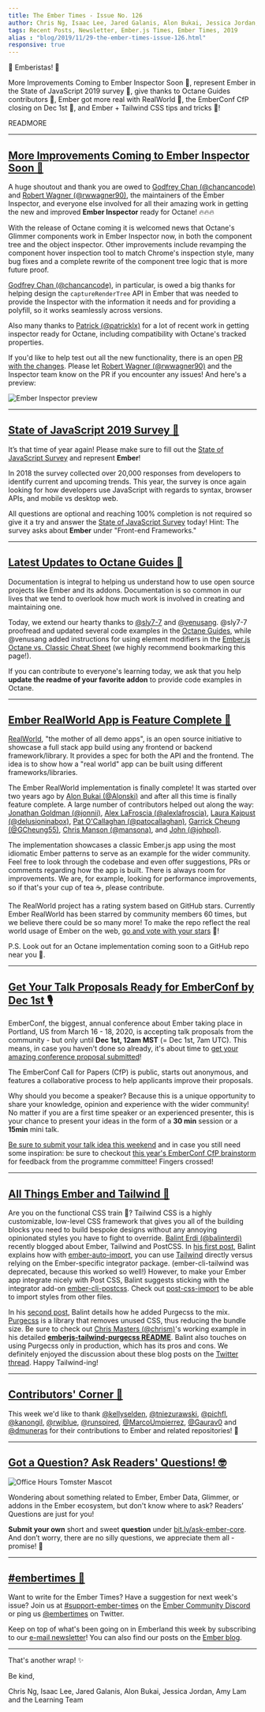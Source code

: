 ```yaml
---
title: The Ember Times - Issue No. 126
author: Chris Ng, Isaac Lee, Jared Galanis, Alon Bukai, Jessica Jordan, Amy Lam
tags: Recent Posts, Newsletter, Ember.js Times, Ember Times, 2019
alias : "blog/2019/11/29-the-ember-times-issue-126.html"
responsive: true
---
```


👋 Emberistas! 🐹

More Improvements Coming to Ember Inspector Soon 🚀,
represent Ember in the State of JavaScript 2019 survey 📃,
give thanks to Octane Guides contributors 🙏,
Ember got more real with RealWorld 🌟,
the EmberConf CfP closing on Dec 1st 📆,
and Ember + Tailwind CSS tips and tricks 🎨!

READMORE

---

## [More Improvements Coming to Ember Inspector Soon 🚀](https://github.com/emberjs/ember-inspector/pull/1088)

A huge shoutout and thank you are owed to [Godfrey Chan (@chancancode)](https://github.com/chancancode) and [Robert Wagner (@rwwagner90)](https://github.com/rwwagner90), the maintainers of the Ember Inspector, and everyone else involved for all their amazing work in getting the new and improved **Ember Inspector** ready for Octane! 🔥🔥🔥

With the release of Octane coming it is welcomed news that Octane's Glimmer components work in Ember Inspector now, in both the component tree and the object inspector. Other improvements include revamping the component hover inspection tool to match Chrome's inspection style, many bug fixes and a complete rewrite of the component tree logic that is more future proof.

[Godfrey Chan (@chancancode)](https://github.com/chancancode), in particular, is owed a big thanks for helping design the `captureRenderTree` API in Ember that was needed to provide the Inspector with the information it needs and for providing a polyfill, so it works seamlessly across versions.

Also many thanks to [Patrick (@patricklx)](https://github.com/patricklx) for a lot of recent work in getting inspector ready for Octane, including compatibility with Octane's tracked properties.

If you'd like to help test out all the new functionality, there is an open [PR with the changes](https://github.com/emberjs/ember-inspector/pull/1088). Please let [Robert Wagner (@rwwagner90)](https://github.com/rwwagner90) and the Inspector team know on the PR if you encounter any issues! And here's a preview:

<img src="/images/blog/emberjstimes/inspector.gif" alt="Ember Inspector preview">

---

## [State of JavaScript 2019 Survey 📃](https://stateofjs.com/)

It’s that time of year again! Please make sure to fill out the [State of JavaScript Survey](https://stateofjs.com/) and represent **Ember**!

In 2018 the survey collected over 20,000 responses from developers to identify current and upcoming trends. This year, the survey is once again looking for how developers use JavaScript with regards to syntax, browser APIs, and mobile vs desktop web.

All questions are optional and reaching 100% completion is not required so give it a try and answer the [State of JavaScript Survey](https://stateofjs.com/) today! Hint: The survey asks about **Ember** under "Front-end Frameworks."

---

## [Latest Updates to Octane Guides 🙏](https://octane-guides-preview.emberjs.com/)

Documentation is integral to helping us understand how to use open source projects like Ember and its addons. Documentation is so common in our lives that we tend to overlook how much work is involved in creating and maintaining one.

Today, we extend our hearty thanks to [@sly7-7](https://github.com/sly7-7) and [@venusang](https://github.com/venusang). @sly7-7 proofread and updated several code examples in the [Octane Guides](https://octane-guides-preview.emberjs.com/), while @venusang added instructions for using element modifiers in the [Ember.js Octane vs. Classic Cheat Sheet](https://ember-learn.github.io/ember-octane-vs-classic-cheat-sheet/) (we highly recommend bookmarking this page!).

If you can contribute to everyone's learning today, we ask that you help **update the readme of your favorite addon** to provide code examples in Octane.

---

## [Ember RealWorld App is Feature Complete 🌠](https://github.com/gothinkster/ember-realworld)

[RealWorld](https://github.com/gothinkster/realworld), "the mother of all demo apps", is an open source initiative to showcase a full stack app build using any frontend or backend framework/library. It provides a spec for both the API and the frontend. The idea is to show how a "real world" app can be built using different frameworks/libraries.

The Ember RealWorld implementation is finally complete! It was started over two years ago by [Alon Bukai (@Alonski)](https://github.com/Alonski) and after all this time is finally feature complete. A large number of contributors helped out along the way: [Jonathan Goldman (@jonnii)](https://github.com/jonnii), [Alex LaFroscia (@alexlafroscia)](https://github.com/alexlafroscia), [Laura Kajpust (@delusioninabox)](https://github.com/delusioninabox), [Pat O'Callaghan (@patocallaghan)](https://github.com/patocallaghan), [Garrick Cheung (@GCheung55)](https://github.com/GCheung55), [Chris Manson (@mansona)](https://github.com/mansona), and [John (@johpol)](https://github.com/johpol).

The implementation showcases a classic Ember.js app using the most idiomatic Ember patterns to serve as an example for the wider community. Feel free to look through the codebase and even offer suggestions, PRs or comments regarding how the app is built. There is always room for improvements. We are, for example, looking for performance improvements, so if that's your cup of tea ☕, please contribute.

The RealWorld project has a rating system based on GitHub stars. Currently Ember RealWorld has been starred by community members 60 times, but we believe there could be so many more! To make the repo reflect the real world usage of Ember on the web, [go and vote with your stars](https://github.com/gothinkster/ember-realworld) 🌟!

P.S. Look out for an Octane implementation coming soon to a GitHub repo near you 🍿.

---

## [Get Your Talk Proposals Ready for EmberConf by Dec 1st 🎙](https://emberconf.com/#/become-a-speaker)

EmberConf, the biggest, annual conference about Ember taking place in Portland, US from March 16 - 18, 2020, is accepting talk proposals from the community - but only until **Dec 1st, 12am MST** (= Dec 1st, 7am UTC). This means, in case you haven't done so already, it's about time to [get your amazing conference proposal submitted](https://emberconf.com/#/become-a-speaker)!

The EmberConf Call for Papers (CfP) is public, starts out anonymous, and features a collaborative process to help applicants improve their proposals.

Why should you become a speaker? Because this is a unique opportunity to share your knowledge, opinion and experience with the wider community! No matter if you are a first time speaker or an experienced presenter, this is your chance to present your ideas in the form of a **30 min** session or a **15min** mini talk.

[Be sure to submit your talk idea this weekend](https://emberconf.com/#/become-a-speaker) and in case you still need some inspiration: be sure to checkout [this year's EmberConf CfP brainstorm](https://emberconf.com/#/cfp-brainstorm) for feedback from the programme committee! Fingers crossed!

---

## [All Things Ember and Tailwind 🎨](https://www.balinterdi.com/blog/purging-css-in-ember-postcss-purgecss/)

Are you on the functional CSS train 🚂? Tailwind CSS is a highly customizable, low-level CSS framework that gives you all of the building blocks you need to build bespoke designs without any annoying opinionated styles you have to fight to override. [Balint Erdi (@balinterdi)](https://github.com/balinterdi) recently blogged about Ember, Tailwind and PostCSS. In [his first post](https://www.balinterdi.com/blog/ember-tailwind-css-postcss-import/), Balint explains how with [ember-auto-import](https://github.com/ef4/ember-auto-import), you can use [Tailwind](https://tailwindcss.com/) directly versus relying on the Ember-specific integrator package. (ember-cli-tailwind was deprecated, because this worked so well!) However, to make your Ember app integrate nicely with Post CSS, Balint suggests sticking with the integrator add-on [ember-cli-postcss](https://github.com/jeffjewiss/ember-cli-postcss). Check out [post-css-import](https://github.com/postcss/postcss-import) to be able to import styles from other files.

In his [second post](https://www.balinterdi.com/blog/purging-css-in-ember-postcss-purgecss/), Balint details how he added Purgecss to the mix. [Purgecss](https://www.purgecss.com/) is a library that removes unused CSS, thus reducing the bundle size. Be sure to check out [Chris Masters (@chrism)](https://github.com/chrism)'s working example in his detailed **[emberjs-tailwind-purgecss README](https://github.com/chrism/emberjs-tailwind-purgecss)**. Balint also touches on using Purgecss only in production, which has its pros and cons. We definitely enjoyed the discussion about these blog posts on the [Twitter thread](https://twitter.com/baaz/status/1198982126860935168). Happy Tailwind-ing!

---

## [Contributors' Corner 👏](https://guides.emberjs.com/release/contributing/repositories/)

<p>This week we'd like to thank <a href="https://github.com/kellyselden" target="gh-user">@kellyselden</a>, <a href="https://github.com/tniezurawski" target="gh-user">@tniezurawski</a>, <a href="https://github.com/pichfl" target="gh-user">@pichfl</a>, <a href="https://github.com/kanongil" target="gh-user">@kanongil</a>, <a href="https://github.com/rwjblue" target="gh-user">@rwjblue</a>, <a href="https://github.com/runspired" target="gh-user">@runspired</a>, <a href="https://github.com/MarcoUmpierrez" target="gh-user">@MarcoUmpierrez</a>, <a href="https://github.com/Gaurav0" target="gh-user">@Gaurav0</a> and <a href="https://github.com/dmuneras" target="gh-user">@dmuneras</a> for their contributions to Ember and related repositories! 💖</p>

---

## [Got a Question? Ask Readers' Questions! 🤓](https://docs.google.com/forms/d/e/1FAIpQLScqu7Lw_9cIkRtAiXKitgkAo4xX_pV1pdCfMJgIr6Py1V-9Og/viewform)

<div class="blog-row">
  <img class="float-right small transparent padded" alt="Office Hours Tomster Mascot" title="Readers' Questions" src="/images/tomsters/officehours.png" />

  <p>Wondering about something related to Ember, Ember Data, Glimmer, or addons in the Ember ecosystem, but don't know where to ask? Readers’ Questions are just for you!</p>

  <p><strong>Submit your own</strong> short and sweet <strong>question</strong> under <a href="https://bit.ly/ask-ember-core" target="rq">bit.ly/ask-ember-core</a>. And don’t worry, there are no silly questions, we appreciate them all - promise! 🤞</p>
</div>

---

## [#embertimes 📰](https://blog.emberjs.com/tags/newsletter.html)

Want to write for the Ember Times? Have a suggestion for next week's issue? Join us at [#support-ember-times](https://discordapp.com/channels/480462759797063690/485450546887786506) on the [Ember Community Discord](https://discordapp.com/invite/zT3asNS) or ping us [@embertimes](https://twitter.com/embertimes) on Twitter.

Keep on top of what's been going on in Emberland this week by subscribing to our [e-mail newsletter](https://the-emberjs-times.ongoodbits.com/)! You can also find our posts on the [Ember blog](https://emberjs.com/blog/tags/newsletter.html).

---

That's another wrap! ✨

Be kind,

Chris Ng, Isaac Lee, Jared Galanis, Alon Bukai, Jessica Jordan, Amy Lam and the Learning Team
